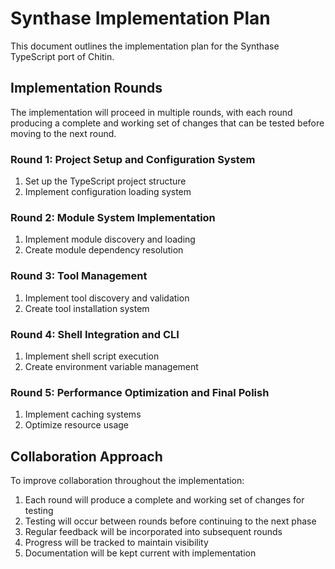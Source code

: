 # Synthase Implementation Plan

This document outlines the implementation plan for the Synthase TypeScript port of Chitin.

## Implementation Rounds

The implementation will proceed in multiple rounds, with each round producing a complete and working set of changes that can be tested before moving to the next round.

### Round 1: Project Setup and Configuration System
1. Set up the TypeScript project structure
2. Implement configuration loading system

### Round 2: Module System Implementation
1. Implement module discovery and loading
2. Create module dependency resolution

### Round 3: Tool Management
1. Implement tool discovery and validation
2. Create tool installation system

### Round 4: Shell Integration and CLI
1. Implement shell script execution
2. Create environment variable management

### Round 5: Performance Optimization and Final Polish
1. Implement caching systems
2. Optimize resource usage

## Collaboration Approach

To improve collaboration throughout the implementation:

1. Each round will produce a complete and working set of changes for testing
2. Testing will occur between rounds before continuing to the next phase
3. Regular feedback will be incorporated into subsequent rounds
4. Progress will be tracked to maintain visibility
5. Documentation will be kept current with implementation 
